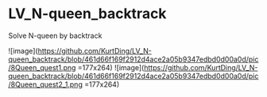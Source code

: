 # LV_N-queen_backtrack
Solve N-queen by backtrack 

![image](https://github.com/KurtDing/LV_N-queen_backtrack/blob/461d66f169f2912d4ace2a05b9347edbd0d00a0d/pic/8Queen_quest1.png =177x264) ![image](https://github.com/KurtDing/LV_N-queen_backtrack/blob/461d66f169f2912d4ace2a05b9347edbd0d00a0d/pic/8Queen_quest2_1.png =177x264)
